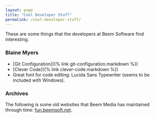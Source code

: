 ```yaml
---
layout: page
title: "Cool Developer Stuff"
permalink: /cool-developer-stuff/
---
```

These are some things that the developers at Beem Software find interesting.

### Blaine Myers

* [Git Configuration]({% link git-configuration.markdown %})
* [Clever Code]({% link clever-code.markdown %})
* Great font for code editing: Lucida Sans Typewriter (seems to be included with Windows).

### Archives

The following is some old websites that Beem Media has maintained through time: [fun.beemsoft.net](http://fun.beemsoft.net/).
